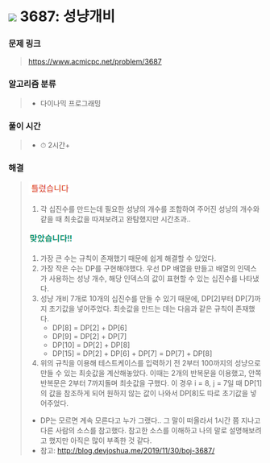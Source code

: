 # <img src="https://static.solved.ac/tier_small/14.svg" width=30> 3687: 성냥개비 

### 문제 링크
> https://www.acmicpc.net/problem/3687

### 알고리즘 분류
>- 다이나믹 프로그래밍

### 풀이 시간
>- ⏱ 2시간+

### 해결
> ![bad](../../../Img/bad.png)  
>1. 각 십진수를 만드는데 필요한 성냥의 개수를 조합하여 주어진 성냥의 개수와 같을 때 최솟값을 따져보려고 완탐했지만 시간초과.. 
>
> ![good](../../../Img/good.png)
>1. 가장 큰 수는 규칙이 존재했기 때문에 쉽게 해결할 수 있었다.
>2. 가장 작은 수는 DP를 구현해야했다. 우선 DP 배열을 만들고 배열의 인덱스가 사용하는 성냥 개수, 해당 인덱스의 값이 표현할 수 있는 십진수를 나타냈다.
>3. 성냥 개비 7개로 10개의 십진수를 만들 수 있기 때문에, DP[2]부터 DP[7]까지 초기값을 넣어주었다. 최솟값을 만드는 데는 다음과 같은 규칙이 존재했다.
>       - DP[8] = DP[2] + DP[6]
>       - DP[9] = DP[2] + DP[7]
>       - DP[10] = DP[2] + DP[8]
>       - DP[15] = DP[2] + DP[6] + DP[7] = DP[7] + DP[8]
>4. 위의 규칙을 이용해 테스트케이스를 입력하기 전 2부터 100까지의 성냥으로 만들 수 있는 최솟값을 계산해놓았다. 이때는 2개의 반복문을 이용했고, 안쪽 반복문은 2부터 7까지돌며 최솟값을 구했다. 이 경우 i = 8, j = 7일 때 DP[1]의 값을 참조하게 되어 원하지 않는 값이 나와서 DP[8]도 따로 초기값을 넣어주었다.
>- DP는 모르면 계속 모른다고 누가 그랬다.. 그 말이 떠올라서 1시간 쯤 지나고 다른 사람의 소스를 참고했다. 참고한 소스를 이해하고 나의 말로 설명해보려고 했지만 아직은 많이 부족한 것 같다.
>- 참고: http://blog.devjoshua.me/2019/11/30/boj-3687/
